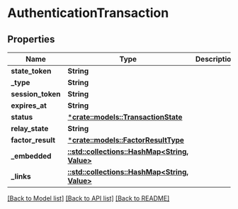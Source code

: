 # AuthenticationTransaction

## Properties
Name | Type | Description | Notes
------------ | ------------- | ------------- | -------------
**state_token** | **String** |  | [optional] 
**_type** | **String** |  | [optional] 
**session_token** | **String** |  | [optional] 
**expires_at** | **String** |  | [optional] 
**status** | [***crate::models::TransactionState**](TransactionState.md) |  | [optional] 
**relay_state** | **String** |  | [optional] 
**factor_result** | [***crate::models::FactorResultType**](FactorResultType.md) |  | [optional] 
**_embedded** | [**::std::collections::HashMap<String, Value>**](Value.md) |  | [optional] 
**_links** | [**::std::collections::HashMap<String, Value>**](Value.md) |  | [optional] 

[[Back to Model list]](../README.md#documentation-for-models) [[Back to API list]](../README.md#documentation-for-api-endpoints) [[Back to README]](../README.md)



